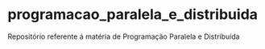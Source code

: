 # programacao_paralela_e_distribuida
Repositório referente á matéria de Programação Paralela e Distribuída
